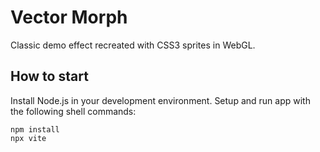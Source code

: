 # Vector Morph

Classic demo effect recreated with CSS3 sprites in WebGL.

## How to start

Install Node.js in your development environment.
Setup and run app with the following shell commands:

```
npm install
npx vite
```
